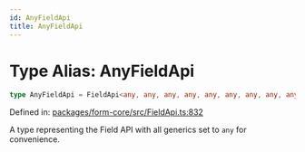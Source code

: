 ```yaml
---
id: AnyFieldApi
title: AnyFieldApi
---
```


<!-- DO NOT EDIT: this page is autogenerated from the type comments -->

# Type Alias: AnyFieldApi

```ts
type AnyFieldApi = FieldApi<any, any, any, any, any, any, any, any, any, any, any, any, any, any, any, any, any, any, any>;
```

Defined in: [packages/form-core/src/FieldApi.ts:832](https://github.com/TanStack/form/blob/main/packages/form-core/src/FieldApi.ts#L832)

A type representing the Field API with all generics set to `any` for convenience.
